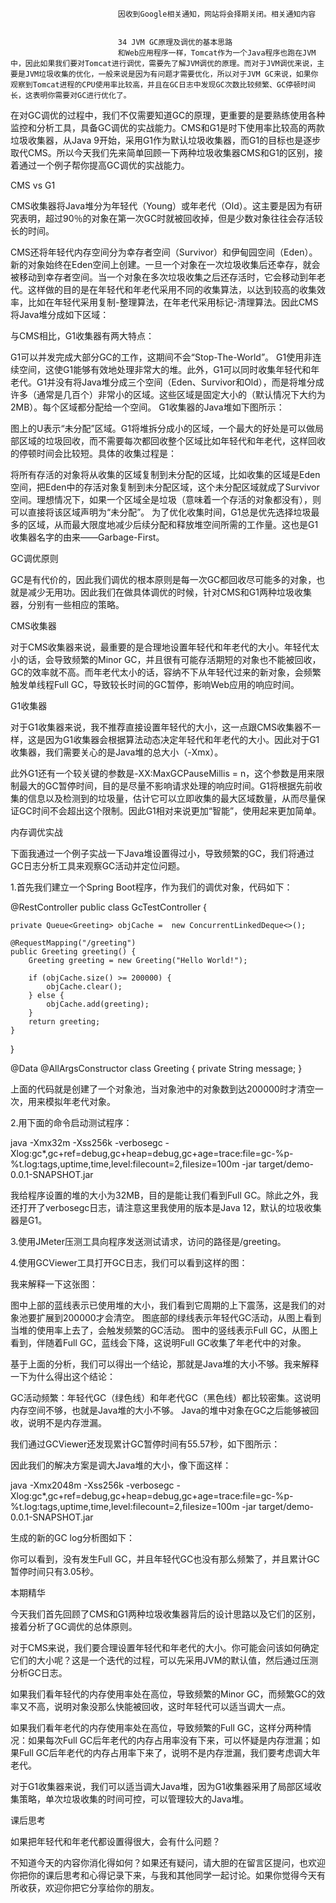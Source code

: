 
                            
                            因收到Google相关通知，网站将会择期关闭。相关通知内容
                            
                            
                            34 JVM GC原理及调优的基本思路
                            和Web应用程序一样，Tomcat作为一个Java程序也跑在JVM中，因此如果我们要对Tomcat进行调优，需要先了解JVM调优的原理。而对于JVM调优来说，主要是JVM垃圾收集的优化，一般来说是因为有问题才需要优化，所以对于JVM GC来说，如果你观察到Tomcat进程的CPU使用率比较高，并且在GC日志中发现GC次数比较频繁、GC停顿时间长，这表明你需要对GC进行优化了。

在对GC调优的过程中，我们不仅需要知道GC的原理，更重要的是要熟练使用各种监控和分析工具，具备GC调优的实战能力。CMS和G1是时下使用率比较高的两款垃圾收集器，从Java 9开始，采用G1作为默认垃圾收集器，而G1的目标也是逐步取代CMS。所以今天我们先来简单回顾一下两种垃圾收集器CMS和G1的区别，接着通过一个例子帮你提高GC调优的实战能力。

CMS vs G1

CMS收集器将Java堆分为年轻代（Young）或年老代（Old）。这主要是因为有研究表明，超过90％的对象在第一次GC时就被回收掉，但是少数对象往往会存活较长的时间。

CMS还将年轻代内存空间分为幸存者空间（Survivor）和伊甸园空间（Eden）。新的对象始终在Eden空间上创建。一旦一个对象在一次垃圾收集后还幸存，就会被移动到幸存者空间。当一个对象在多次垃圾收集之后还存活时，它会移动到年老代。这样做的目的是在年轻代和年老代采用不同的收集算法，以达到较高的收集效率，比如在年轻代采用复制-整理算法，在年老代采用标记-清理算法。因此CMS将Java堆分成如下区域：



与CMS相比，G1收集器有两大特点：


G1可以并发完成大部分GC的工作，这期间不会“Stop-The-World”。
G1使用非连续空间，这使G1能够有效地处理非常大的堆。此外，G1可以同时收集年轻代和年老代。G1并没有将Java堆分成三个空间（Eden、Survivor和Old），而是将堆分成许多（通常是几百个）非常小的区域。这些区域是固定大小的（默认情况下大约为2MB）。每个区域都分配给一个空间。 G1收集器的Java堆如下图所示：




图上的U表示“未分配”区域。G1将堆拆分成小的区域，一个最大的好处是可以做局部区域的垃圾回收，而不需要每次都回收整个区域比如年轻代和年老代，这样回收的停顿时间会比较短。具体的收集过程是：


将所有存活的对象将从收集的区域复制到未分配的区域，比如收集的区域是Eden空间，把Eden中的存活对象复制到未分配区域，这个未分配区域就成了Survivor空间。理想情况下，如果一个区域全是垃圾（意味着一个存活的对象都没有），则可以直接将该区域声明为“未分配”。
为了优化收集时间，G1总是优先选择垃圾最多的区域，从而最大限度地减少后续分配和释放堆空间所需的工作量。这也是G1收集器名字的由来——Garbage-First。


GC调优原则

GC是有代价的，因此我们调优的根本原则是每一次GC都回收尽可能多的对象，也就是减少无用功。因此我们在做具体调优的时候，针对CMS和G1两种垃圾收集器，分别有一些相应的策略。

CMS收集器

对于CMS收集器来说，最重要的是合理地设置年轻代和年老代的大小。年轻代太小的话，会导致频繁的Minor GC，并且很有可能存活期短的对象也不能被回收，GC的效率就不高。而年老代太小的话，容纳不下从年轻代过来的新对象，会频繁触发单线程Full GC，导致较长时间的GC暂停，影响Web应用的响应时间。

G1收集器

对于G1收集器来说，我不推荐直接设置年轻代的大小，这一点跟CMS收集器不一样，这是因为G1收集器会根据算法动态决定年轻代和年老代的大小。因此对于G1收集器，我们需要关心的是Java堆的总大小（-Xmx）。

此外G1还有一个较关键的参数是-XX:MaxGCPauseMillis = n，这个参数是用来限制最大的GC暂停时间，目的是尽量不影响请求处理的响应时间。G1将根据先前收集的信息以及检测到的垃圾量，估计它可以立即收集的最大区域数量，从而尽量保证GC时间不会超出这个限制。因此G1相对来说更加“智能”，使用起来更加简单。

内存调优实战

下面我通过一个例子实战一下Java堆设置得过小，导致频繁的GC，我们将通过GC日志分析工具来观察GC活动并定位问题。

1.首先我们建立一个Spring Boot程序，作为我们的调优对象，代码如下：

@RestController
public class GcTestController {

    private Queue<Greeting> objCache =  new ConcurrentLinkedDeque<>();

    @RequestMapping("/greeting")
    public Greeting greeting() {
        Greeting greeting = new Greeting("Hello World!");

        if (objCache.size() >= 200000) {
            objCache.clear();
        } else {
            objCache.add(greeting);
        }
        return greeting;
    }
}

@Data
@AllArgsConstructor
class Greeting {
   private String message;
}


上面的代码就是创建了一个对象池，当对象池中的对象数到达200000时才清空一次，用来模拟年老代对象。

2.用下面的命令启动测试程序：

java -Xmx32m -Xss256k -verbosegc -Xlog:gc*,gc+ref=debug,gc+heap=debug,gc+age=trace:file=gc-%p-%t.log:tags,uptime,time,level:filecount=2,filesize=100m -jar target/demo-0.0.1-SNAPSHOT.jar


我给程序设置的堆的大小为32MB，目的是能让我们看到Full GC。除此之外，我还打开了verbosegc日志，请注意这里我使用的版本是Java 12，默认的垃圾收集器是G1。

3.使用JMeter压测工具向程序发送测试请求，访问的路径是/greeting。



4.使用GCViewer工具打开GC日志，我们可以看到这样的图：



我来解释一下这张图：


图中上部的蓝线表示已使用堆的大小，我们看到它周期的上下震荡，这是我们的对象池要扩展到200000才会清空。
图底部的绿线表示年轻代GC活动，从图上看到当堆的使用率上去了，会触发频繁的GC活动。
图中的竖线表示Full GC，从图上看到，伴随着Full GC，蓝线会下降，这说明Full GC收集了年老代中的对象。


基于上面的分析，我们可以得出一个结论，那就是Java堆的大小不够。我来解释一下为什么得出这个结论：


GC活动频繁：年轻代GC（绿色线）和年老代GC（黑色线）都比较密集。这说明内存空间不够，也就是Java堆的大小不够。
Java的堆中对象在GC之后能够被回收，说明不是内存泄漏。


我们通过GCViewer还发现累计GC暂停时间有55.57秒，如下图所示：



因此我们的解决方案是调大Java堆的大小，像下面这样：

java -Xmx2048m -Xss256k -verbosegc -Xlog:gc*,gc+ref=debug,gc+heap=debug,gc+age=trace:file=gc-%p-%t.log:tags,uptime,time,level:filecount=2,filesize=100m -jar target/demo-0.0.1-SNAPSHOT.jar


生成的新的GC log分析图如下：



你可以看到，没有发生Full GC，并且年轻代GC也没有那么频繁了，并且累计GC暂停时间只有3.05秒。



本期精华

今天我们首先回顾了CMS和G1两种垃圾收集器背后的设计思路以及它们的区别，接着分析了GC调优的总体原则。

对于CMS来说，我们要合理设置年轻代和年老代的大小。你可能会问该如何确定它们的大小呢？这是一个迭代的过程，可以先采用JVM的默认值，然后通过压测分析GC日志。

如果我们看年轻代的内存使用率处在高位，导致频繁的Minor GC，而频繁GC的效率又不高，说明对象没那么快能被回收，这时年轻代可以适当调大一点。

如果我们看年老代的内存使用率处在高位，导致频繁的Full GC，这样分两种情况：如果每次Full GC后年老代的内存占用率没有下来，可以怀疑是内存泄漏；如果Full GC后年老代的内存占用率下来了，说明不是内存泄漏，我们要考虑调大年老代。

对于G1收集器来说，我们可以适当调大Java堆，因为G1收集器采用了局部区域收集策略，单次垃圾收集的时间可控，可以管理较大的Java堆。

课后思考

如果把年轻代和年老代都设置得很大，会有什么问题？

不知道今天的内容你消化得如何？如果还有疑问，请大胆的在留言区提问，也欢迎你把你的课后思考和心得记录下来，与我和其他同学一起讨论。如果你觉得今天有所收获，欢迎你把它分享给你的朋友。

                        
                        
                            